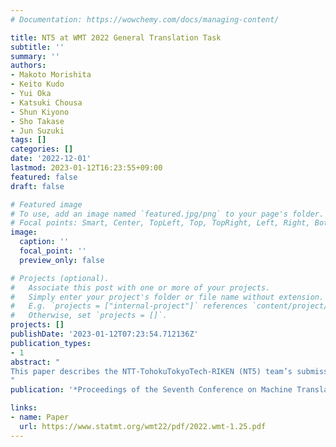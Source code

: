 ```yaml
---
# Documentation: https://wowchemy.com/docs/managing-content/

title: NT5 at WMT 2022 General Translation Task
subtitle: ''
summary: ''
authors:
- Makoto Morishita
- Keito Kudo
- Yui Oka
- Katsuki Chousa
- Shun Kiyono
- Sho Takase
- Jun Suzuki
tags: []
categories: []
date: '2022-12-01'
lastmod: 2023-01-12T16:23:55+09:00
featured: false
draft: false

# Featured image
# To use, add an image named `featured.jpg/png` to your page's folder.
# Focal points: Smart, Center, TopLeft, Top, TopRight, Left, Right, BottomLeft, Bottom, BottomRight.
image:
  caption: ''
  focal_point: ''
  preview_only: false

# Projects (optional).
#   Associate this post with one or more of your projects.
#   Simply enter your project's folder or file name without extension.
#   E.g. `projects = ["internal-project"]` references `content/project/deep-learning/index.md`.
#   Otherwise, set `projects = []`.
projects: []
publishDate: '2023-01-12T07:23:54.712136Z'
publication_types:
- 1
abstract: "
This paper describes the NTT-TohokuTokyoTech-RIKEN (NT5) team’s submission system for the WMT’22 general translation task. This year, we focused on the English-toJapanese and Japanese-to-English translation tracks. Our submission system consists of an ensemble of Transformer models with several extensions. We also applied data augmentation and selection techniques to obtain potentially effective training data for training individual Transformer models in the pre-training and fine-tuning scheme. Additionally, we report our trial of incorporating a reranking module and the reevaluated results of several techniques that have been recently developed and published.
"
publication: '*Proceedings of the Seventh Conference on Machine Translation*'

links:
- name: Paper
  url: https://www.statmt.org/wmt22/pdf/2022.wmt-1.25.pdf
---
```

